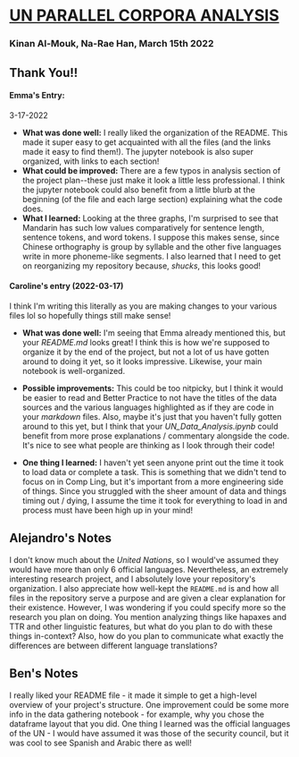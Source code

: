 # [UN PARALLEL CORPORA ANALYSIS](https://github.com/Data-Science-for-Linguists-2022/UN-Parallel-Corpora-Analysis)
### Kinan Al-Mouk, Na-Rae Han, March 15th 2022

## Thank You!!

#### Emma's Entry:
3-17-2022
- **What was done well:** I really liked the organization of the README. This made it super easy to get acquainted with all the files (and the links made it easy to find them!). The jupyter notebook is also super organized, with links to each section!
- **What could be improved:** There are a few typos in analysis section of the project plan--these just make it look a little less professional. I think the jupyter notebook could also benefit from a little blurb at the beginning (of the file and each large section) explaining what the code does.
- **What I learned:** Looking at the three graphs, I'm surprised to see that Mandarin has such low values comparatively for sentence length, sentence tokens, and word tokens.  I suppose this makes sense, since Chinese orthography is group by syllable and the other five languages write in more phoneme-like segments.  I also learned that I need to get on reorganizing my repository because, *shucks*, this looks good!

#### Caroline's entry (2022-03-17)

I think I'm writing this literally as you are making changes to your various files lol so hopefully things still make sense!

- **What was done well:** I'm seeing that Emma already mentioned this, but your *README.md* looks great! I think this is how we're supposed to organize it by the end of the project, but not a lot of us have gotten around to doing it yet, so it looks impressive. Likewise, your main notebook is well-organized.

- **Possible improvements:** This could be too nitpicky, but I think it would be easier to read and Better Practice to not have the titles of the data sources and the various languages highlighted as if they are code in your *markdown* files. Also, maybe it's just that you haven't fully gotten around to this yet, but I think that your *UN_Data_Analysis.ipynb* could benefit from more prose explanations / commentary alongside the code. It's nice to see what people are thinking as I look through their code!

- **One thing I learned:** I haven't yet seen anyone print out the time it took to load data or complete a task. This is something that we didn't tend to focus on in Comp Ling, but it's important from a more engineering side of things. Since you struggled with the sheer amount of data and things timing out / dying, I assume the time it took for everything to load in and process must have been high up in your mind!

## Alejandro's Notes
I don't know much about the _United Nations_, so I would've assumed they would have more than only 6 official languages. Nevertheless, an extremely interesting research project, and I absolutely love your repository's organization. I also appreciate how well-kept the `README.md` is and how all files in the repository serve a purpose and are given a clear explanation for their existence. However, I was wondering if you could specify more so the research you plan on doing. You mention analyzing things like hapaxes and TTR and other linguistic features, but what do you plan to do with these things in-context? Also, how do you plan to communicate what exactly the differences are between different language translations?

## Ben's Notes
I really liked your README file - it made it simple to get a high-level overview of your project's structure.
One improvement could be some more info in the data gathering notebook - for example, why you chose the
dataframe layout that you did.
One thing I learned was the official languages of the UN - I would have assumed it was those of the security council,
but it was cool to see Spanish and Arabic there as well!

